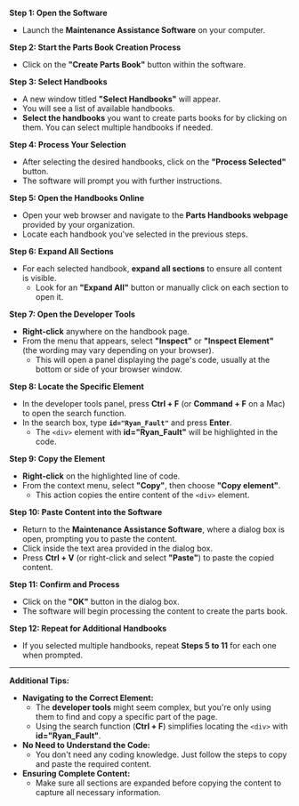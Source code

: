 **Step 1: Open the Software**

- Launch the **Maintenance Assistance Software** on your computer.

**Step 2: Start the Parts Book Creation Process**

- Click on the **"Create Parts Book"** button within the software.

**Step 3: Select Handbooks**

- A new window titled **"Select Handbooks"** will appear.
- You will see a list of available handbooks.
- **Select the handbooks** you want to create parts books for by clicking on them. You can select multiple handbooks if needed.

**Step 4: Process Your Selection**

- After selecting the desired handbooks, click on the **"Process Selected"** button.
- The software will prompt you with further instructions.

**Step 5: Open the Handbooks Online**

- Open your web browser and navigate to the **Parts Handbooks webpage** provided by your organization.
- Locate each handbook you've selected in the previous steps.

**Step 6: Expand All Sections**

- For each selected handbook, **expand all sections** to ensure all content is visible.
  - Look for an **"Expand All"** button or manually click on each section to open it.

**Step 7: Open the Developer Tools**

- **Right-click** anywhere on the handbook page.
- From the menu that appears, select **"Inspect"** or **"Inspect Element"** (the wording may vary depending on your browser).
  - This will open a panel displaying the page's code, usually at the bottom or side of your browser window.

**Step 8: Locate the Specific Element**

- In the developer tools panel, press **Ctrl + F** (or **Command + F** on a Mac) to open the search function.
- In the search box, type **`id="Ryan_Fault"`** and press **Enter**.
  - The `<div>` element with **id="Ryan_Fault"** will be highlighted in the code.

**Step 9: Copy the Element**

- **Right-click** on the highlighted line of code.
- From the context menu, select **"Copy"**, then choose **"Copy element"**.
  - This action copies the entire content of the `<div>` element.

**Step 10: Paste Content into the Software**

- Return to the **Maintenance Assistance Software**, where a dialog box is open, prompting you to paste the content.
- Click inside the text area provided in the dialog box.
- Press **Ctrl + V** (or right-click and select **"Paste"**) to paste the copied content.

**Step 11: Confirm and Process**

- Click on the **"OK"** button in the dialog box.
- The software will begin processing the content to create the parts book.

**Step 12: Repeat for Additional Handbooks**

- If you selected multiple handbooks, repeat **Steps 5 to 11** for each one when prompted.

---

**Additional Tips:**

- **Navigating to the Correct Element:**
  - The **developer tools** might seem complex, but you're only using them to find and copy a specific part of the page.
  - Using the search function (**Ctrl + F**) simplifies locating the `<div>` with **id="Ryan_Fault"**.
- **No Need to Understand the Code:**
  - You don't need any coding knowledge. Just follow the steps to copy and paste the required content.
- **Ensuring Complete Content:**
  - Make sure all sections are expanded before copying the content to capture all necessary information.
